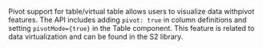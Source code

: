 Pivot support for table/virtual table allows users to visualize data withpivot features. The API includes adding `pivot: true` in column definitions and setting `pivotMode={true}` in the Table component. This feature is related to data virtualization and can be found in the S2 library.
